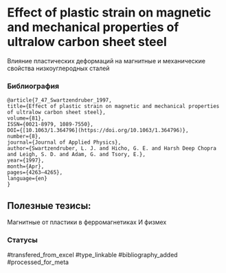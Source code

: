 # Effect of plastic strain on magnetic and mechanical properties of ultralow carbon sheet steel
 
Влияние пластических деформаций на магнитные и механические свойства низкоуглеродных сталей

### Библиография
```
@article{7_47_Swartzendruber_1997,
title={Effect of plastic strain on magnetic and mechanical properties of ultralow carbon sheet steel},
volume={81},
ISSN={0021-8979, 1089-7550},
DOI={[10.1063/1.364796](https://doi.org/10.1063/1.364796)},
number={8},
journal={Journal of Applied Physics},
author={Swartzendruber, L. J. and Hicho, G. E. and Harsh Deep Chopra and Leigh, S. D. and Adam, G. and Tsory, E.},
year={1997},
month={Apr},
pages={4263–4265},
language={en}
}
```

## Полезные тезисы:

Магнитные от пластики в ферромагнетиках
И физмех

### Статусы
#transfered_from_excel 
#type_linkable 
#bibliography_added
#processed_for_meta
